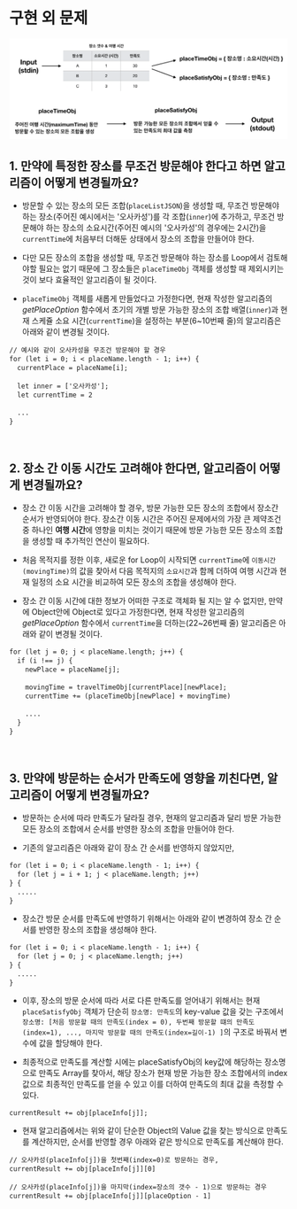 # 구현 외 문제

![Recommendation Solution Algorithm](./solutionDiagram.png)

## 1. 만약에 특정한 장소를 무조건 방문해야 한다고 하면 알고리즘이 어떻게 변경될까요?

- 방문할 수 있는 장소의 모든 조합(`placeListJSON`)을 생성할 때, 무조건 방문해야 하는 장소(주어진 예시에서는 '오사카성')를 각 조합(`inner`)에 추가하고, 무조건 방문해야 하는 장소의 소요시간(주어진 예시의 '오사카성'의 경우에는 2시간)을 `currentTime`에 처음부터 더해둔 상태에서 장소의 조합을 만들어야 한다.

- 다만 모든 장소의 조합을 생성할 때, 무조건 방문해야 하는 장소를 Loop에서 검토해야할 필요는 없기 때문에 그 장소들은 `placeTimeObj` 객체를 생성할 때 제외시키는 것이 보다 효율적인 알고리즘이 될 것이다.

- `placeTimeObj` 객체를 새롭게 만들었다고 가정한다면, 현재 작성한 알고리즘의 _getPlaceOption_ 함수에서 초기의 개별 방문 가능한 장소의 조합 배열(`inner`)과 현재 스케쥴 소요 시간(`currentTime`)을 설정하는 부분(6~10번째 줄)의 알고리즘은 아래와 같이 변경될 것이다.

```
// 예시와 같이 오사카성을 무조건 방문해야 할 경우
for (let i = 0; i < placeName.length - 1; i++) {
  currentPlace = placeName[i];

  let inner = ['오사카성'];
  let currentTime = 2

  ...
}
```

<br/>

## 2. 장소 간 이동 시간도 고려해야 한다면, 알고리즘이 어떻게 변경될까요?

- 장소 간 이동 시간을 고려해야 할 경우, 방문 가능한 모든 장소의 조합에서 장소간 순서가 반영되어야 한다. 장소간 이동 시간은 주어진 문제에서의 가장 큰 제약조건 중 하나인 **여행 시간**에 영향을 미치는 것이기 때문에 방문 가능한 모든 장소의 조합을 생성할 때 추가적인 연산이 필요하다.

- 처음 목적지를 정한 이후, 새로운 for Loop이 시작되면 `currentTime`에 `이동시간(movingTime)`의 값을 찾아서 다음 목적지의 `소요시간`과 함께 더하여 여행 시간과 현재 일정의 소요 시간을 비교하여 모든 장소의 조합을 생성해야 한다.

- 장소 간 이동 시간에 대한 정보가 어떠한 구조로 객체화 될 지는 알 수 없지만, 만약에 Object안에 Object로 있다고 가정한다면, 현재 작성한 알고리즘의 _getPlaceOption_ 함수에서 `currentTime`을 더하는(22~26번째 줄) 알고리즘은 아래와 같이 변경될 것이다.

```
for (let j = 0; j < placeName.length; j++) {
  if (i !== j) {
    newPlace = placeName[j];

    movingTime = travelTimeObj[currentPlace][newPlace];
    currentTime += (placeTimeObj[newPlace] + movingTime)

    ....
  }
}
```

<br/>

## 3. 만약에 방문하는 순서가 만족도에 영향을 끼친다면, 알고리즘이 어떻게 변경될까요?

- 방문하는 순서에 따라 만족도가 달라질 경우, 현재의 알고리즘과 달리 방문 가능한 모든 장소의 조합에서 순서를 반영한 장소의 조합을 만들어야 한다.

- 기존의 알고리즘은 아래와 같이 장소 간 순서를 반영하지 않았지만,

```
for (let i = 0; i < placeName.length - 1; i++) {
  for (let j = i + 1; j < placeName.length; j++)
} {
  .....
}
```

- 장소간 방문 순서를 만족도에 반영하기 위해서는 아래와 같이 변경하여 장소 간 순서를 반영한 장소의 조합을 생성해야 한다.

```
for (let i = 0; i < placeName.length - 1; i++) {
  for (let j = 0; j < placeName.length; j++)
} {
  .....
}
```

- 이후, 장소의 방문 순서에 따라 서로 다른 만족도를 얻어내기 위해서는 현재 `placeSatisfyObj` 객체가 단순히 `장소명: 만족도`의 key-value 값을 갖는 구조에서 `장소명: [처음 방문할 때의 만족도(index = 0), 두번째 방문할 떄의 만족도(index=1), ..., 마지막 방문할 때의 만족도(index=길이-1) ]`의 구조로 바꿔서 변수에 값을 할당해야 한다.

- 최종적으로 만족도를 계산할 시에는 placeSatisfyObj의 key값에 해당하는 장소명으로 만족도 Array를 찾아서, 해당 장소가 현재 방문 가능한 장소 조합에서의 index 값으로 최종적인 만족도를 얻을 수 있고 이를 더하여 만족도의 최대 값을 측정할 수 있다.

```
currentResult += obj[placeInfo[j]];
```

- 현재 알고리즘에서는 위와 같이 단순한 Object의 Value 값을 찾는 방식으로 만족도를 계산하지만, 순서를 반영할 경우 아래와 같은 방식으로 만족도를 계산해야 한다.

```
// 오사카성(placeInfo[j])을 첫번째(index=0)로 방문하는 경우,
currentResult += obj[placeInfo[j]][0]

// 오사카성(placeInfo[j])을 마지막(index=장소의 갯수 - 1)으로 방문하는 경우
currentResult += obj[placeInfo[j]][placeOption - 1]
```
